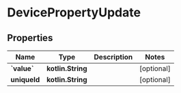 
# DevicePropertyUpdate

## Properties
Name | Type | Description | Notes
------------ | ------------- | ------------- | -------------
**&#x60;value&#x60;** | **kotlin.String** |  |  [optional]
**uniqueId** | **kotlin.String** |  |  [optional]



